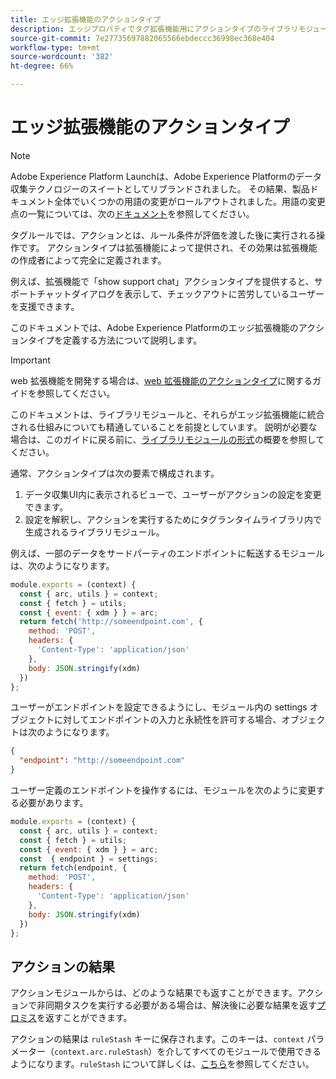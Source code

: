 ```yaml
---
title: エッジ拡張機能のアクションタイプ
description: エッジプロパティでタグ拡張機能用にアクションタイプのライブラリモジュールを定義する方法について説明します。
source-git-commit: 7e27735697882065566ebdeccc36998ec368e404
workflow-type: tm+mt
source-wordcount: '382'
ht-degree: 66%

---
```


# エッジ拡張機能のアクションタイプ

>[!NOTE]
>
>Adobe Experience Platform Launchは、Adobe Experience Platformのデータ収集テクノロジーのスイートとしてリブランドされました。 その結果、製品ドキュメント全体でいくつかの用語の変更がロールアウトされました。用語の変更点の一覧については、次の[ドキュメント](../../term-updates.md)を参照してください。

タグルールでは、アクションとは、ルール条件が評価を渡した後に実行される操作です。 アクションタイプは拡張機能によって提供され、その効果は拡張機能の作成者によって完全に定義されます。

例えば、拡張機能で「show support chat」アクションタイプを提供すると、サポートチャットダイアログを表示して、チェックアウトに苦労しているユーザーを支援できます。

このドキュメントでは、Adobe Experience Platformのエッジ拡張機能のアクションタイプを定義する方法について説明します。

>[!IMPORTANT]
>
>web 拡張機能を開発する場合は、[web 拡張機能のアクションタイプ](../web/action-types.md)に関するガイドを参照してください。
>
>このドキュメントは、ライブラリモジュールと、それらがエッジ拡張機能に統合される仕組みについても精通していることを前提としています。 説明が必要な場合は、このガイドに戻る前に、[ライブラリモジュールの形式](./format.md)の概要を参照してください。

通常、アクションタイプは次の要素で構成されます。

1. データ収集UI内に表示されるビューで、ユーザーがアクションの設定を変更できます。
2. 設定を解釈し、アクションを実行するためにタグランタイムライブラリ内で生成されるライブラリモジュール。

例えば、一部のデータをサードパーティのエンドポイントに転送するモジュールは、次のようになります。

```js
module.exports = (context) {
  const { arc, utils } = context;
  const { fetch } = utils;
  const { event: { xdm } } = arc;
  return fetch('http://someendpoint.com', {
    method: 'POST',
    headers: {
      'Content-Type': 'application/json'
    },
    body: JSON.stringify(xdm)
  })
};
```

ユーザーがエンドポイントを設定できるようにし、モジュール内の settings オブジェクトに対してエンドポイントの入力と永続性を許可する場合、オブジェクトは次のようになります。

```json
{
  "endpoint": "http://someendpoint.com"
}
```

ユーザー定義のエンドポイントを操作するには、モジュールを次のように変更する必要があります。

```js
module.exports = (context) {
  const { arc, utils } = context;
  const { fetch } = utils;
  const { event: { xdm } } = arc;
  const  { endpoint } = settings;
  return fetch(endpoint, {
    method: 'POST',
    headers: {
      'Content-Type': 'application/json'
    },
    body: JSON.stringify(xdm)
  })
};
```

## アクションの結果

アクションモジュールからは、どのような結果でも返すことができます。アクションで非同期タスクを実行する必要がある場合は、解決後に必要な結果を返す[プロミス](https://developer.mozilla.org/ja-JP/docs/Web/JavaScript/Reference/Global_Objects/Promise)を返すことができます。

アクションの結果は `ruleStash` キーに保存されます。このキーは、`context` パラメーター（`context.arc.ruleStash`）を介してすべてのモジュールで使用できるようになります。`ruleStash` について詳しくは、[こちら](./context.md#rulestash)を参照してください。
